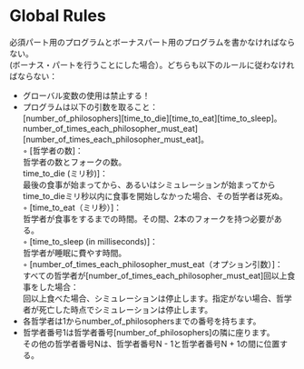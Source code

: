 # Global Rules
必須パート用のプログラムとボーナスパート用のプログラムを書かなければならない。  
(ボーナス・パートを行うことにした場合）。どちらも以下のルールに従わなければならない：  
- グローバル変数の使用は禁止する！  
- プログラムは以下の引数を取ること：  
[number_of_philosophers][time_to_die][time_to_eat][time_to_sleep]。  
number_of_times_each_philosopher_must_eat] [number_of_times_each_philosopher_must_eat]。  
◦ [哲学者の数]：  
哲学者の数とフォークの数。  
time_to_die (ミリ秒)]：  
最後の食事が始まってから、あるいはシミュレーションが始まってからtime_to_dieミリ秒以内に食事を開始しなかった場合、その哲学者は死ぬ。  
◦ [time_to_eat（ミリ秒）]：  
哲学者が食事をするまでの時間。その間、2本のフォークを持つ必要がある。  
◦ [time_to_sleep (in milliseconds)]：  
哲学者が睡眠に費やす時間。  
◦ [number_of_times_each_philosopher_must_eat（オプション引数）]：  
すべての哲学者が[number_of_times_each_philosopher_must_eat]回以上食事をした場合：  
回以上食べた場合、シミュレーションは停止します。指定がない場合、哲学者が死亡した時点でシミュレーションは停止します。  
- 各哲学者は1からnumber_of_philosophersまでの番号を持ちます。  
- 哲学者番号1は哲学者番号[number_of_philosophers]の隣に座ります。  
その他の哲学者番号Nは、哲学者番号N - 1と哲学者番号N + 1の間に位置する。  
